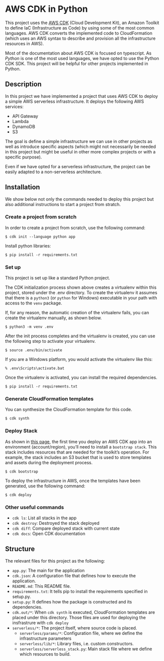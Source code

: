 <!-- ![alt text](http://image.png) -->

# AWS CDK in Python
This project uses the [AWS CDK](https://docs.aws.amazon.com/cdk/latest/guide/home.html) (Cloud Development Kit), an Amazon Toolkit to define IaC (Infrastructure as Code) by using some of the most common languages. AWS CDK converts the implemented code to CloudFormation (which uses an AWS syntax to describe and provision all the infrastructure resources in AWS).

Most of the documentation about AWS CDK is focused on typescript. As *Python* is one of the most used languages, we have opted to use the Python CDK SDK. This project will be helpful for other projects implemented in Python.

## Description

In this project we have implemented a project that uses AWS CDK to deploy a simple AWS serverless infrastructure. It deploys the following AWS services:
* API Gateway
* Lambda
* DynamoDB
* S3

The goal is define a simple infrastructure we can use in other projects as well as introduce specific aspects (which might not necessarily be needed in this project but might be useful in other more complex projects or with a specific purpose). 

Even if we have opted for a serverless infrastructure, the project can be easily adapted to a non-serverless architecture. 


## Installation

We show below not only the commands needed to deploy this project but also additional instructions to start a project from stratch.

### Create a project from scratch
In order to create a project from scratch, use the following command:
```
$ cdk init --language python app
```
Install python libraries:
```
$ pip install -r requirements.txt
```

### Set up

This project is set up like a standard Python project. 

The CDK initialization process shown above creates a virtualenv within this project, stored under the .env directory.  To create the virtualenv it assumes that there is a `python3` (or `python` for Windows) executable in your path with access to the `venv` package. 

If, for any reason, the automatic creation of the virtualenv fails, you can create the virtualenv manually, as shown below.

```
$ python3 -m venv .env
```

After the init process completes and the virtualenv is created, you can use the following step to activate your virtualenv.

```
$ source .env/bin/activate
```

If you are a Windows platform, you would activate the virtualenv like this:

```
% .env\Scripts\activate.bat
```

Once the virtualenv is activated, you can install the required dependencies.

```
$ pip install -r requirements.txt
```

### Generate CloudFormation templates

You can synthesize the CloudFormation template for this code.

```
$ cdk synth
```

### Deploy Stack

As shown in [this page](https://cdkworkshop.com/30-python/20-create-project/500-deploy.html), the first time you deploy an AWS CDK app into an environment (account/region), you’ll need to install a `bootstrap stack`. This stack includes resources that are needed for the toolkit’s operation. For example, the stack includes an S3 bucket that is used to store templates and assets during the deployment process.

```
$ cdk bootstrap
```

To deploy the infrastructure in AWS, once the templates have been generated, use the following command:

```
$ cdk deploy
```

### Other useful commands

 * `cdk ls`: List all stacks in the app
 * `cdk destroy`: Destroyed the stack deployed
 * `cdk diff`: Compare deployed stack with current state
 * `cdk docs`: Open CDK documentation


## Structure

The relevant files for this project as the following:

* `app.py`: The main for the application
* `cdk.json`: A configuration file that defines how to execute the application.
* `README.md`: This README file.
* `requirements.txt`: It tells pip to install the requirements specified in setup.py.
* `setup.py`: It defines how the package is constructed and its dependencies.
* `cdk.out/*`: When `cdk synth` is executed, CloudFormation templates are placed under this directory. Those files are used for deploying the insfrastrure with `cdk deploy` 
* `serverless/*`: The project itself, where source code is placed.
    * `serverless/params/*`: Configuration file, where we define the infrastructure parameters
    * `serverless/lib/*`: Library files, i.e. custom constructors.
    * `serverless/serverless_stack.py`: Main stack file where we define which resources to build.

